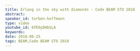 ```yaml
---
title: Erlang in the sky with diamonds - Code BEAM STO 2018
abstract: 
speaker_id: torben-hoffmann
type: video
youtube_id: 6TK9yDHbSLA
keywords: 
date: 2018-06-25
tags: BEAM,Code BEAM STO 2018
---
```


